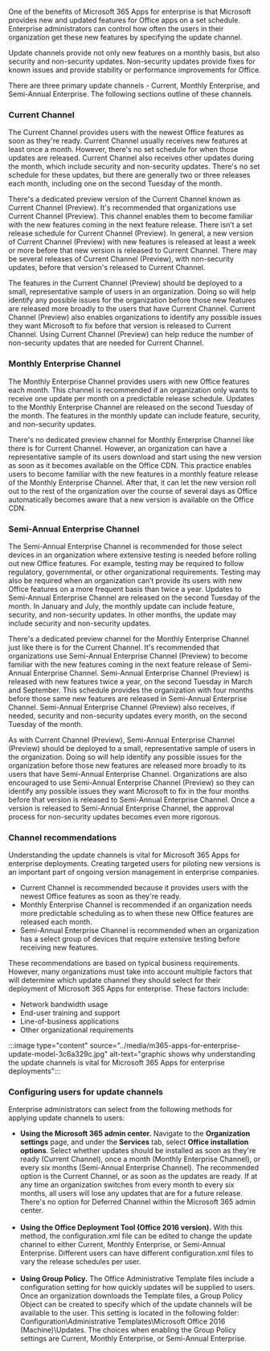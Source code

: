 One of the benefits of Microsoft 365 Apps for enterprise is that Microsoft provides new and updated features for Office apps on a set schedule. Enterprise administrators can control how often the users in their organization get these new features by specifying the update channel.

Update channels provide not only new features on a monthly basis, but also security and non-security updates. Non-security updates provide fixes for known issues and provide stability or performance improvements for Office.

There are three primary update channels - Current, Monthly Enterprise, and Semi-Annual Enterprise. The following sections outline of these channels.

### Current Channel

The Current Channel provides users with the newest Office features as soon as they're ready. Current Channel usually receives new features at least once a month. However, there's no set schedule for when those updates are released. Current Channel also receives other updates during the month, which include security and non-security updates. There's no set schedule for these updates, but there are generally two or three releases each month, including one on the second Tuesday of the month.

There's a dedicated preview version of the Current Channel known as Current Channel (Preview). It's recommended that organizations use Current Channel (Preview). This channel enables them to become familiar with the new features coming in the next feature release. There isn’t a set release schedule for Current Channel (Preview). In general, a new version of Current Channel (Preview) with new features is released at least a week or more before that new version is released to Current Channel. There may be several releases of Current Channel (Preview), with non-security updates, before that version's released to Current Channel.

The features in the Current Channel (Preview) should be deployed to a small, representative sample of users in an organization. Doing so will help identify any possible issues for the organization before those new features are released more broadly to the users that have Current Channel. Current Channel (Preview) also enables organizations to identify any possible issues they want Microsoft to fix before that version is released to Current Channel. Using Current Channel (Preview) can help reduce the number of non-security updates that are needed for Current Channel.

### Monthly Enterprise Channel

The Monthly Enterprise Channel provides users with new Office features each month. This channel is recommended if an organization only wants to receive one update per month on a predictable release schedule. Updates to the Monthly Enterprise Channel are released on the second Tuesday of the month. The features in the monthly update can include feature, security, and non-security updates.

There's no dedicated preview channel for Monthly Enterprise Channel like there is for Current Channel. However, an organization can have a representative sample of its users download and start using the new version as soon as it becomes available on the Office CDN. This practice enables users to become familiar with the new features in a monthly feature release of the Monthly Enterprise Channel. After that, it can let the new version roll out to the rest of the organization over the course of several days as Office automatically becomes aware that a new version is available on the Office CDN.

### Semi-Annual Enterprise Channel

The Semi-Annual Enterprise Channel is recommended for those select devices in an organization where extensive testing is needed before rolling out new Office features. For example, testing may be required to follow regulatory, governmental, or other organizational requirements. Testing may also be required when an organization can’t provide its users with new Office features on a more frequent basis than twice a year. Updates to Semi-Annual Enterprise Channel are released on the second Tuesday of the month. In January and July, the monthly update can include feature, security, and non-security updates. In other months, the update may include security and non-security updates.

There's a dedicated preview channel for the Monthly Enterprise Channel just like there is for the Current Channel. It's recommended that organizations use Semi-Annual Enterprise Channel (Preview) to become familiar with the new features coming in the next feature release of Semi-Annual Enterprise Channel. Semi-Annual Enterprise Channel (Preview) is released with new features twice a year, on the second Tuesday in March and September. This schedule provides the organization with four months before those same new features are released in Semi-Annual Enterprise Channel. Semi-Annual Enterprise Channel (Preview) also receives, if needed, security and non-security updates every month, on the second Tuesday of the month.

As with Current Channel (Preview), Semi-Annual Enterprise Channel (Preview) should be deployed to a small, representative sample of users in the organization. Doing so will help identify any possible issues for the organization before those new features are released more broadly to its users that have Semi-Annual Enterprise Channel. Organizations are also encouraged to use Semi-Annual Enterprise Channel (Preview) so they can identify any possible issues they want Microsoft to fix in the four months before that version is released to Semi-Annual Enterprise Channel. Once a version is released to Semi-Annual Enterprise Channel, the approval process for non-security updates becomes even more rigorous.

### Channel recommendations

Understanding the update channels is vital for Microsoft 365 Apps for enterprise deployments. Creating targeted users for piloting new versions is an important part of ongoing version management in enterprise companies.

 -  Current Channel is recommended because it provides users with the newest Office features as soon as they're ready.
 -  Monthly Enterprise Channel is recommended if an organization needs more predictable scheduling as to when these new Office features are released each month.
 -  Semi-Annual Enterprise Channel is recommended when an organization has a select group of devices that require extensive testing before receiving new features.

These recommendations are based on typical business requirements. However, many organizations must take into account multiple factors that will determine which update channel they should select for their deployment of Microsoft 365 Apps for enterprise. These factors include:

 -  Network bandwidth usage
 -  End-user training and support
 -  Line-of-business applications
 -  Other organizational requirements

:::image type="content" source="../media/m365-apps-for-enterprise-update-model-3c6a329c.jpg" alt-text="graphic shows why understanding the update channels is vital for Microsoft 365 Apps for enterprise deployments":::


### Configuring users for update channels

‎Enterprise administrators can select from the following methods for applying update channels to users:

 -  **Using the Microsoft 365 admin center.** Navigate to the **Organization settings** page, and under the **Services** tab, select **Office installation options**. Select whether updates should be installed as soon as they're ready (Current Channel), once a month (Monthly Enterprise Channel), or every six months (Semi-Annual Enterprise Channel). The recommended option is the Current Channel, or as soon as the updates are ready. If at any time an organization switches from every month to every six months, all users will lose any updates that are for a future release. There's no option for Deferred Channel within the Microsoft 365 admin center.<br><br>
 -  **Using the Office Deployment Tool (Office 2016 version).** With this method, the configuration.xml file can be edited to change the update channel to either Current, Monthly Enterprise, or Semi-Annual Enterprise. Different users can have different configuration.xml files to vary the release schedules per user.<br><br>
 -  **Using Group Policy.** The Office Administrative Template files include a configuration setting for how quickly updates will be supplied to users. Once an organization downloads the Template files, a Group Policy Object can be created to specify which of the update channels will be available to the user. This setting is located in the following folder: Configuration\\Administrative Templates\\Microsoft Office 2016 (Machine)\\Updates. The choices when enabling the Group Policy settings are Current, Monthly Enterprise, or Semi-Annual Enterprise.
